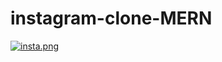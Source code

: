 # instagram-clone-MERN

[![insta.png](https://i.postimg.cc/sgzWvWPs/insta.png)](https://postimg.cc/GHMtfHS5)
